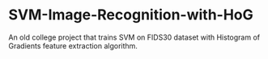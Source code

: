 # SVM-Image-Recognition-with-HoG
An old college project that trains SVM on FIDS30 dataset with Histogram of Gradients feature extraction algorithm.
